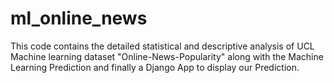 # ml_online_news
This code contains the detailed statistical and descriptive analysis of UCL Machine learning dataset "Online-News-Popularity" along with the Machine Learning Prediction and finally a Django App to display our Prediction.
